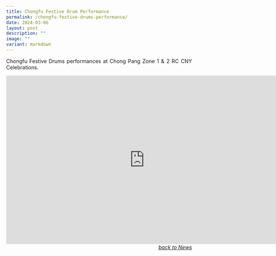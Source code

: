 ```yaml
---
title: Chongfu Festive Drum Performance
permalink: /chongfu-festive-drums-performance/
date: 2024-03-06
layout: post
description: ""
image: ""
variant: markdown
---
```

<p style="text-align:justify">Chongfu Festive Drums performances at Chong Pang Zone 1 &amp; 2 RC CNY Celebrations.</p>

<iframe allowfullscreen="" allow="accelerometer; autoplay; clipboard-write; encrypted-media; gyroscope; picture-in-picture; web-share" frameborder="0" title="YouTube video player" src="https://www.youtube.com/embed/TZtDXhKyad4?si=dDzT36IzJVWCuoyw" height="458" width="750"></iframe>
<br>
<div style="text-align:right"><a href="/news"><em>back to News</em></a></div>